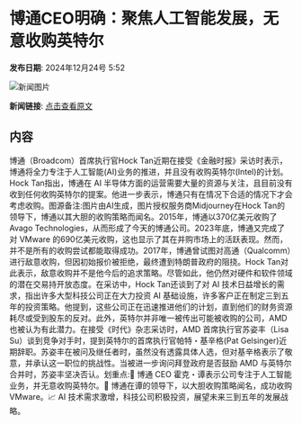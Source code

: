 # 博通CEO明确：聚焦人工智能发展，无意收购英特尔

**发布日期**: 2024年12月24号 5:52

![新闻图片](https://pic.chinaz.com/picmap/202304231132173466_7.jpg)

**新闻链接**: [点击查看原文](https://www.aibase.com/zh/news/14215)

## 内容

博通（Broadcom）首席执行官Hock Tan近期在接受《金融时报》采访时表示，博通将全力专注于人工智能(AI)业务的推进，并且没有收购英特尔(Intel)的计划。Hock Tan指出，博通在 AI 半导体方面的运营需要大量的资源与关注，且目前没有收到任何收购英特尔的提案。他进一步表示，博通只有在情况下合适的情况下才会考虑收购。图源备注:图片由AI生成，图片授权服务商Midjourney在Hock Tan的领导下，博通以其大胆的收购策略而闻名。2015年，博通以370亿美元收购了 Avago Technologies，从而形成了今天的博通公司。2023年底，博通又完成了对 VMware 的690亿美元收购，这也显示了其在并购市场上的活跃表现。然而，并不是所有的收购尝试都能取得成功。2017年，博通曾试图对高通（Qualcomm）进行敌意收购，但因初始报价被拒绝，最终遭到特朗普政府的阻挠。Hock Tan对此表示，敌意收购并不是他今后的追求策略。尽管如此，他仍然对硬件和软件领域的潜在交易持开放态度。在采访中，Hock Tan还谈到了对 AI 技术日益增长的需求，指出许多大型科技公司正在大力投资 AI 基础设施，许多客户正在制定三到五年的投资策略。他提到，这些公司正在迅速推进他们的计划，直到他们的财务资源耗尽或受到股东的反对。此外，英特尔并非唯一被传出可能被收购的公司，AMD 也被认为有此潜力。在接受《时代》杂志采访时，AMD 首席执行官苏姿丰（Lisa Su）谈到竞争对手时，提到英特尔的首席执行官帕特・基辛格(Pat Gelsinger)近期辞职。苏姿丰在被问及继任者时，虽然没有透露具体人选，但对基辛格表示了敬意，并承认这一职位的挑战性。当被进一步询问拜登政府是否鼓励 AMD 与英特尔合并时，苏姿丰坚决否认。划重点:🌟 博通 CEO 霍克・谭表示公司专注于人工智能业务，并无意收购英特尔。💼 博通在谭的领导下，以大胆收购策略闻名，成功收购 VMware。📈 AI 技术需求激增，科技公司积极投资，展望未来三到五年的发展战略。
